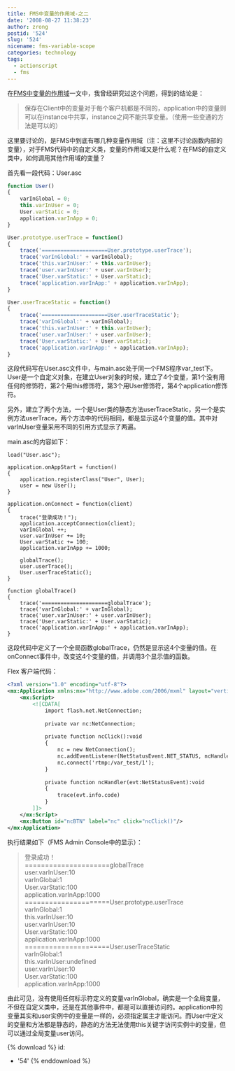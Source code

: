 ```yaml
---
title: FMS中变量的作用域-之二
date: '2008-08-27 11:38:23'
author: zrong
postid: '524'
slug: '524'
nicename: fms-variable-scope
categories: technology
tags:
  - actionscript
  - fms
---
```


在[FMS中变量的作用域](https://blog.zengrong.net/post/221.html)一文中，我曾经研究过这个问题，得到的结论是：

> 保存在Client中的变量对于每个客户机都是不同的，application中的变量则可以在instance中共享，instance之间不能共享变量。（使用一些变通的方法是可以的）

这里要讨论的，是FMS中到底有哪几种变量作用域（注：这里不讨论函数内部的变量），对于FMS代码中的自定义类，变量的作用域又是什么呢？在FMS的自定义类中，如何调用其他作用域的变量？  
<!--more-->  
首先看一段代码：User.asc

``` javascript
function User()
{
    varInGlobal = 0;
    this.varInUser = 0;
    User.varStatic = 0;
    application.varInApp = 0;
}

User.prototype.userTrace = function()
{
    trace('=====================User.prototype.userTrace');
    trace('varInGlobal:' + varInGlobal);
    trace('this.varInUser:' + this.varInUser);
    trace('user.varInUser:' + user.varInUser);
    trace('User.varStatic:' + User.varStatic);
    trace('application.varInApp:' + application.varInApp);
}

User.userTraceStatic = function()
{
    trace('=====================User.userTraceStatic');
    trace('varInGlobal:' + varInGlobal);
    trace('this.varInUser:' + this.varInUser);
    trace('user.varInUser:' + user.varInUser);
    trace('User.varStatic:' + User.varStatic);
    trace('application.varInApp:' + application.varInApp);
}
```

这段代码写在User.asc文件中，与main.asc处于同一个FMS程序var\_test下。User是一个自定义对象，在建立User对象的时候，建立了4个变量，第1个没有用任何的修饰符，第2个用this修饰符，第3个用User修饰符，第4个application修饰符。  

另外，建立了两个方法，一个是User类的静态方法userTraceStatic，另一个是实例方法userTrace，两个方法中的代码相同，都是显示这4个变量的值。其中对varInUser变量采用不同的引用方式显示了两遍。

main.asc的内容如下：

``` {lang="ActionScript"}
load("User.asc");

application.onAppStart = function()
{
    application.registerClass("User", User);
    user = new User();
}

application.onConnect = function(client)
{
    trace("登录成功！");
    application.acceptConnection(client);
    varInGlobal ++;
    user.varInUser += 10;
    User.varStatic += 100;
    application.varInApp += 1000;
    
    globalTrace();
    user.userTrace();
    User.userTraceStatic();
}

function globalTrace()
{
    trace('=====================globalTrace');
    trace('varInGlobal:' + varInGlobal);
    trace('user.varInUser:' + user.varInUser);
    trace('User.varStatic:' + User.varStatic);
    trace('application.varInApp:' + application.varInApp);
}
```

这段代码中定义了一个全局函数globalTrace，仍然是显示这4个变量的值。在onConnect事件中，改变这4个变量的值，并调用3个显示值的函数。

Flex 客户端代码：

``` xml
<?xml version="1.0" encoding="utf-8"?>
<mx:Application xmlns:mx="http://www.adobe.com/2006/mxml" layout="vertical">
    <mx:Script>
        <![CDATA[
            import flash.net.NetConnection;
            
            private var nc:NetConnection;
            
            private function ncClick():void
            {
                nc = new NetConnection();
                nc.addEventListener(NetStatusEvent.NET_STATUS, ncHandler);
                nc.connect('rtmp:/var_test/1');
            }
            
            private function ncHandler(evt:NetStatusEvent):void
            {
                trace(evt.info.code)
            }
        ]]>
    </mx:Script>
    <mx:Button id="ncBTN" label="nc" click="ncClick()"/>
</mx:Application>
```

执行结果如下（FMS Admin Console中的显示）：

> 登录成功！  
>  =====================globalTrace  
>  user.varInUser:10  
>  varInGlobal:1  
>  User.varStatic:100  
>  application.varInApp:1000  
>  =====================User.prototype.userTrace  
>  varInGlobal:1  
>  this.varInUser:10  
>  user.varInUser:10  
>  User.varStatic:100  
>  application.varInApp:1000  
>  =====================User.userTraceStatic  
>  varInGlobal:1  
>  this.varInUser:undefined  
>  user.varInUser:10  
>  User.varStatic:100  
>  application.varInApp:1000

由此可见，没有使用任何标示符定义的变量varInGlobal，确实是一个全局变量，不但在自定义类中，还是在其他事件中，都是可以直接访问的。application中的变量其实和user实例中的变量是一样的，必须指定属主才能访问。而User中定义的变量和方法都是静态的，静态的方法无法使用this关键字访问实例中的变量，但可以通过全局变量user访问。

{% download %}
id:
  - '54'
{% enddownload %}

